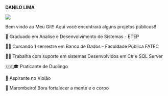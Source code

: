 ****DANILO LIMA****

![](https://uploaddeimagens.com.br/images/002/942/135/full/testesetsetset.png?1604084062)


Bem vindo ao Meu Git!! Aqui você encontrará alguns projetos públicos!!

🏅 Graduado em Analise e Desenvolvimento de Sistemas - ETEP

🧑‍🎓 Cursando 1 semestre em Banco de Dados - Faculdade Pública FATEC

👨‍💻  Trabalha com suporte em sistemas Desenvolvidos em C# e SQL Server

🇺🇸🎓 Praticante de Duolingo 

🎸 Aspirante no Violão

💪  Marombeiro! Bora fortalecer a mente e o corpo




